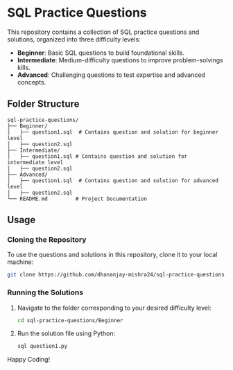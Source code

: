 # SQL Practice Questions

This repository contains a collection of SQL practice questions and solutions, organized into three difficulty levels:

- **Beginner**: Basic SQL questions to build foundational skills.
- **Intermediate**: Medium-difficulty questions to improve problem-solvings kills.
- **Advanced**: Challenging questions to test expertise and advanced concepts.

## Folder Structure
```
sql-practice-questions/
├── Beginner/
│   ├── question1.sql  # Contains question and solution for beginner level
│   ├── question2.sql
├── Intermediate/
│   ├── question1.sql # Contains question and solution for intermediate level
│   ├── question2.sql
├── Advanced/
│   ├── question1.sql  # Contains question and solution for advanced level
│   ├── question2.sql
└── README.md         # Project Documentation
```

## Usage

### Cloning the Repository
To use the questions and solutions in this repository, clone it to your local machine:
```bash
git clone https://github.com/dhananjay-mishra24/sql-practice-questions.git
```

### Running the Solutions
1. Navigate to the folder corresponding to your desired difficulty level:
   ```bash
   cd sql-practice-questions/Beginner
   ```
2. Run the solution file using Python:
   ```bash
   sql question1.py
   ```

Happy Coding!
